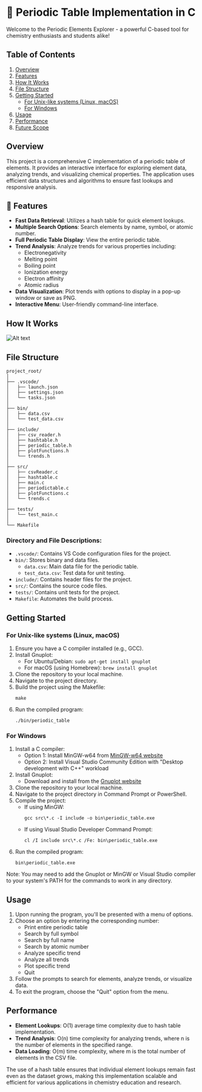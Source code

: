 # 🧪 Periodic Table Implementation in C

Welcome to the Periodic Elements Explorer - a powerful C-based tool for chemistry enthusiasts and students alike!

## Table of Contents
1. [Overview](#overview)
2. [Features](#-features)
3. [How It Works](#how-it-works)
4. [File Structure](#file-structure)
5. [Getting Started](#getting-started)
   - [For Unix-like systems (Linux, macOS)](#for-unix-like-systems-linux-macos)
   - [For Windows](#for-windows)
6. [Usage](#usage)
7. [Performance](#performance)
8. [Future Scope](#future-scope)

## Overview
This project is a comprehensive C implementation of a periodic table of elements. It provides an interactive interface for exploring element data, analyzing trends, and visualizing chemical properties. The application uses efficient data structures and algorithms to ensure fast lookups and responsive analysis.

## 🌟 Features
- **Fast Data Retrieval**: Utilizes a hash table for quick element lookups.
- **Multiple Search Options**: Search elements by name, symbol, or atomic number.
- **Full Periodic Table Display**: View the entire periodic table.
- **Trend Analysis**: Analyze trends for various properties including:
  - Electronegativity
  - Melting point
  - Boiling point
  - Ionization energy
  - Electron affinity
  - Atomic radius
- **Data Visualization**: Plot trends with options to display in a pop-up window or save as PNG.
- **Interactive Menu**: User-friendly command-line interface.

## How It Works
![Alt text](image/flowchart.png)

## File Structure
```
project_root/
│
├── .vscode/
│   ├── launch.json
│   ├── settings.json
│   └── tasks.json
│
├── bin/
│   ├── data.csv
│   └── test_data.csv
│
├── include/
│   ├── csv_reader.h
│   ├── hashtable.h
│   ├── periodic_table.h
│   ├── plotFunctions.h
│   └── trends.h
│
├── src/
│   ├── csvReader.c
│   ├── hashtable.c
│   ├── main.c
│   ├── periodictable.c
│   ├── plotFunctions.c
│   └── trends.c
│
├── tests/
│   └── test_main.c
│
└── Makefile
```

### Directory and File Descriptions:
- `.vscode/`: Contains VS Code configuration files for the project.
- `bin/`: Stores binary and data files.
  - `data.csv`: Main data file for the periodic table.
  - `test_data.csv`: Test data for unit testing.
- `include/`: Contains header files for the project.
- `src/`: Contains the source code files.
- `tests/`: Contains unit tests for the project.
- `Makefile`: Automates the build process.

## Getting Started

### For Unix-like systems (Linux, macOS)
1. Ensure you have a C compiler installed (e.g., GCC).
2. Install Gnuplot:
   - For Ubuntu/Debian: `sudo apt-get install gnuplot`
   - For macOS (using Homebrew): `brew install gnuplot`
3. Clone the repository to your local machine.
4. Navigate to the project directory.
5. Build the project using the Makefile:
   ```
   make
   ```
6. Run the compiled program:
   ```
   ./bin/periodic_table
   ```

### For Windows
1. Install a C compiler:
   - Option 1: Install MinGW-w64 from [MinGW-w64 website](https://mingw-w64.org/doku.php/download)
   - Option 2: Install Visual Studio Community Edition with "Desktop development with C++" workload
2. Install Gnuplot:
   - Download and install from the [Gnuplot website](http://www.gnuplot.info/download.html)
3. Clone the repository to your local machine.
4. Navigate to the project directory in Command Prompt or PowerShell.
5. Compile the project:
   - If using MinGW:
     ```
     gcc src\*.c -I include -o bin\periodic_table.exe
     ```
   - If using Visual Studio Developer Command Prompt:
     ```
     cl /I include src\*.c /Fe: bin\periodic_table.exe
     ```
6. Run the compiled program:
   ```
   bin\periodic_table.exe
   ```

Note: You may need to add the Gnuplot or MinGW or Visual Studio compiler to your system's PATH for the commands to work in any directory.


## Usage
1. Upon running the program, you'll be presented with a menu of options.
2. Choose an option by entering the corresponding number:
   - Print entire periodic table
   - Search by full symbol
   - Search by full name
   - Search by atomic number
   - Analyze specific trend
   - Analyze all trends
   - Plot specific trend
   - Quit
3. Follow the prompts to search for elements, analyze trends, or visualize data.
4. To exit the program, choose the "Quit" option from the menu.

## Performance
- **Element Lookups**: O(1) average time complexity due to hash table implementation.
- **Trend Analysis**: O(n) time complexity for analyzing trends, where n is the number of elements in the specified range.
- **Data Loading**: O(m) time complexity, where m is the total number of elements in the CSV file.

The use of a hash table ensures that individual element lookups remain fast even as the dataset grows, making this implementation scalable and efficient for various applications in chemistry education and research.



